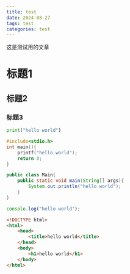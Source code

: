 ```yaml
---
title: test
date: 2024-08-27
tags: test
categories: test
---
```


这是测试用的文章

# 标题1
## 标题2
### 标题3

```python
print("hello world")
```

```c
#include<stdio.h>
int main(){
    printf("hello world");
    return 0;
}
```

```java
public class Main{
    public static void main(String[] args){
        System.out.println("hello world");
    }
}
```

```javascript
console.log("hello world");
```

```html
<!DOCTYPE html>
<html>
    <head>
        <title>hello world</title>
    </head>
    <body>
        <h1>hello world</h1>
    </body>
</html>
```
